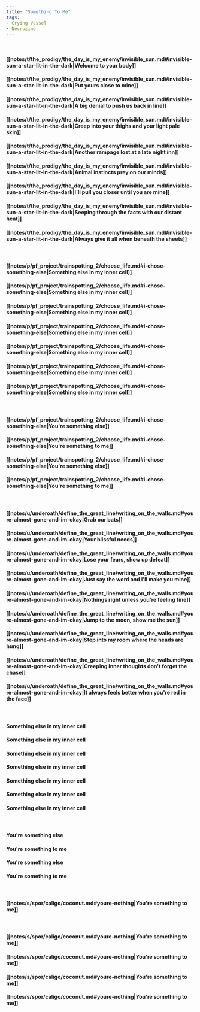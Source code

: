 ```yaml
---
title: "Something To Me"
tags:
- Crying Vessel
- Necrozine
---
```

&nbsp;
#### [[notes/t/the_prodigy/the_day_is_my_enemy/invisible_sun.md#invisible-sun-a-star-lit-in-the-dark|Welcome to your body]]
#### [[notes/t/the_prodigy/the_day_is_my_enemy/invisible_sun.md#invisible-sun-a-star-lit-in-the-dark|Put yours close to mine]]
#### [[notes/t/the_prodigy/the_day_is_my_enemy/invisible_sun.md#invisible-sun-a-star-lit-in-the-dark|A big denial to push us back in line]]
#### [[notes/t/the_prodigy/the_day_is_my_enemy/invisible_sun.md#invisible-sun-a-star-lit-in-the-dark|Creep into your thighs and your light pale skin]]
#### [[notes/t/the_prodigy/the_day_is_my_enemy/invisible_sun.md#invisible-sun-a-star-lit-in-the-dark|Another rampage lost at a late night inn]]
#### [[notes/t/the_prodigy/the_day_is_my_enemy/invisible_sun.md#invisible-sun-a-star-lit-in-the-dark|Animal instincts prey on our minds]]
#### [[notes/t/the_prodigy/the_day_is_my_enemy/invisible_sun.md#invisible-sun-a-star-lit-in-the-dark|I'll pull you closer until you are mine]]
#### [[notes/t/the_prodigy/the_day_is_my_enemy/invisible_sun.md#invisible-sun-a-star-lit-in-the-dark|Seeping through the facts with our distant heat]]
#### [[notes/t/the_prodigy/the_day_is_my_enemy/invisible_sun.md#invisible-sun-a-star-lit-in-the-dark|Always give it all when beneath the sheets]]
&nbsp;
#### [[notes/p/pf_project/trainspotting_2/choose_life.md#i-chose-something-else|Something else in my inner cell]]
#### [[notes/p/pf_project/trainspotting_2/choose_life.md#i-chose-something-else|Something else in my inner cell]]
#### [[notes/p/pf_project/trainspotting_2/choose_life.md#i-chose-something-else|Something else in my inner cell]]
#### [[notes/p/pf_project/trainspotting_2/choose_life.md#i-chose-something-else|Something else in my inner cell]]
#### [[notes/p/pf_project/trainspotting_2/choose_life.md#i-chose-something-else|Something else in my inner cell]]
#### [[notes/p/pf_project/trainspotting_2/choose_life.md#i-chose-something-else|Something else in my inner cell]]
#### [[notes/p/pf_project/trainspotting_2/choose_life.md#i-chose-something-else|Something else in my inner cell]]
&nbsp;
#### [[notes/p/pf_project/trainspotting_2/choose_life.md#i-chose-something-else|You're something else]]
#### [[notes/p/pf_project/trainspotting_2/choose_life.md#i-chose-something-else|You're something to me]]
#### [[notes/p/pf_project/trainspotting_2/choose_life.md#i-chose-something-else|You're something else]]
#### [[notes/p/pf_project/trainspotting_2/choose_life.md#i-chose-something-else|You're something to me]]
&nbsp;
#### [[notes/u/underoath/define_the_great_line/writing_on_the_walls.md#youre-almost-gone-and-im-okay|Grab our bats]]
#### [[notes/u/underoath/define_the_great_line/writing_on_the_walls.md#youre-almost-gone-and-im-okay|Your blissful needs]]
#### [[notes/u/underoath/define_the_great_line/writing_on_the_walls.md#youre-almost-gone-and-im-okay|Lose your fears, show up defeat]]
#### [[notes/u/underoath/define_the_great_line/writing_on_the_walls.md#youre-almost-gone-and-im-okay|Just say the word and I'll make you mine]]
#### [[notes/u/underoath/define_the_great_line/writing_on_the_walls.md#youre-almost-gone-and-im-okay|Nothings right unless you're feeling fine]]
#### [[notes/u/underoath/define_the_great_line/writing_on_the_walls.md#youre-almost-gone-and-im-okay|Jump to the moon, show me the sun]]
#### [[notes/u/underoath/define_the_great_line/writing_on_the_walls.md#youre-almost-gone-and-im-okay|Step into my room where the heads are hung]]
#### [[notes/u/underoath/define_the_great_line/writing_on_the_walls.md#youre-almost-gone-and-im-okay|Creeping inner thoughts don't forget the chase]]
#### [[notes/u/underoath/define_the_great_line/writing_on_the_walls.md#youre-almost-gone-and-im-okay|It always feels better when you're red in the face]]
&nbsp;
#### Something else in my inner cell
#### Something else in my inner cell
#### Something else in my inner cell
#### Something else in my inner cell
#### Something else in my inner cell
#### Something else in my inner cell
#### Something else in my inner cell
&nbsp;
#### You're something else
#### You're something to me
#### You're something else
#### You're something to me
&nbsp;
#### [[notes/s/spor/caligo/coconut.md#youre-nothing|You're something to me]]
&nbsp;
#### [[notes/s/spor/caligo/coconut.md#youre-nothing|You're something to me]]
#### [[notes/s/spor/caligo/coconut.md#youre-nothing|You're something to me]]
#### [[notes/s/spor/caligo/coconut.md#youre-nothing|You're something to me]]
#### [[notes/s/spor/caligo/coconut.md#youre-nothing|You're something to me]]
